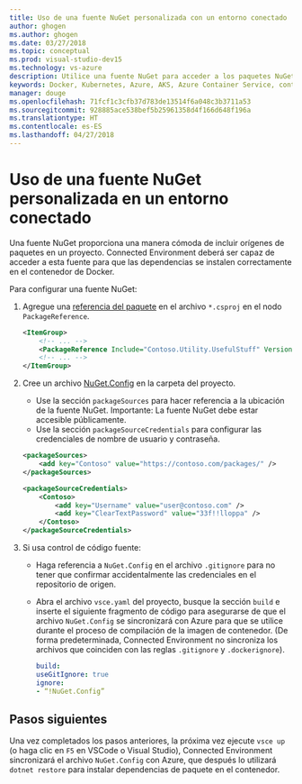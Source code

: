```yaml
---
title: Uso de una fuente NuGet personalizada con un entorno conectado | Microsoft Docs
author: ghogen
ms.author: ghogen
ms.date: 03/27/2018
ms.topic: conceptual
ms.prod: visual-studio-dev15
ms.technology: vs-azure
description: Utilice una fuente NuGet para acceder a los paquetes NuGet y utilizarlos en un entorno conectado.
keywords: Docker, Kubernetes, Azure, AKS, Azure Container Service, contenedores
manager: douge
ms.openlocfilehash: 71fcf1c3cfb37d783de13514f6a048c3b3711a53
ms.sourcegitcommit: 928885ace538bef5b25961358d4f166d648f196a
ms.translationtype: HT
ms.contentlocale: es-ES
ms.lasthandoff: 04/27/2018
---
```

#  <a name="use-a-custom-nuget-feed-in-a-connected-environment"></a>Uso de una fuente NuGet personalizada en un entorno conectado

Una fuente NuGet proporciona una manera cómoda de incluir orígenes de paquetes en un proyecto. Connected Environment deberá ser capaz de acceder a esta fuente para que las dependencias se instalen correctamente en el contenedor de Docker.

Para configurar una fuente NuGet:
1. Agregue una [referencia del paquete](https://docs.microsoft.com/en-us/nuget/consume-packages/package-references-in-project-files) en el archivo `*.csproj` en el nodo `PackageReference`.

   ```xml
   <ItemGroup>
       <!-- ... -->
       <PackageReference Include="Contoso.Utility.UsefulStuff" Version="3.6.0" />
       <!-- ... -->
   </ItemGroup>
   ```

2. Cree un archivo [NuGet.Config](https://docs.microsoft.com/en-us/nuget/reference/nuget-config-file) en la carpeta del proyecto.
     * Use la sección `packageSources` para hacer referencia a la ubicación de la fuente NuGet. Importante: La fuente NuGet debe estar accesible públicamente.
     * Use la sección `packageSourceCredentials` para configurar las credenciales de nombre de usuario y contraseña. 

   ```xml
   <packageSources>
       <add key="Contoso" value="https://contoso.com/packages/" />
   </packageSources>

   <packageSourceCredentials>
       <Contoso>
           <add key="Username" value="user@contoso.com" />
           <add key="ClearTextPassword" value="33f!!lloppa" />
       </Contoso>
   </packageSourceCredentials>
   ```

3. Si usa control de código fuente:
    - Haga referencia a `NuGet.Config` en el archivo `.gitignore` para no tener que confirmar accidentalmente las credenciales en el repositorio de origen.
    - Abra el archivo `vsce.yaml` del proyecto, busque la sección `build` e inserte el siguiente fragmento de código para asegurarse de que el archivo `NuGet.Config` se sincronizará con Azure para que se utilice durante el proceso de compilación de la imagen de contenedor. (De forma predeterminada, Connected Environment no sincroniza los archivos que coinciden con las reglas `.gitignore` y `.dockerignore`).

        ```yaml
        build:
        useGitIgnore: true
        ignore:
        - “!NuGet.Config”
        ```


## <a name="next-steps"></a>Pasos siguientes

Una vez completados los pasos anteriores, la próxima vez ejecute `vsce up` (o haga clic en `F5` en VSCode o Visual Studio), Connected Environment sincronizará el archivo `NuGet.Config` con Azure, que después lo utilizará `dotnet restore` para instalar dependencias de paquete en el contenedor.

